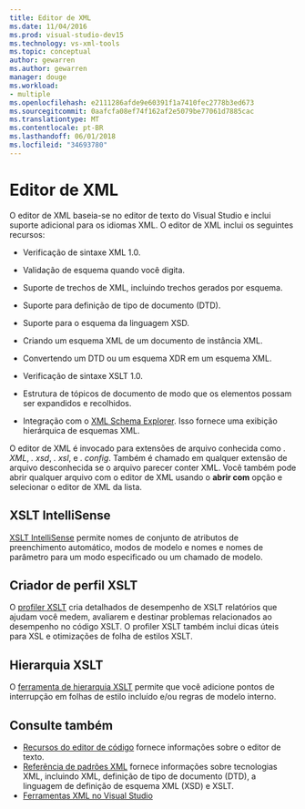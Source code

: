```yaml
---
title: Editor de XML
ms.date: 11/04/2016
ms.prod: visual-studio-dev15
ms.technology: vs-xml-tools
ms.topic: conceptual
author: gewarren
ms.author: gewarren
manager: douge
ms.workload:
- multiple
ms.openlocfilehash: e2111286afde9e60391f1a7410fec2778b3ed673
ms.sourcegitcommit: 0aafcfa08ef74f162af2e5079be77061d7885cac
ms.translationtype: MT
ms.contentlocale: pt-BR
ms.lasthandoff: 06/01/2018
ms.locfileid: "34693780"
---
```

# <a name="xml-editor"></a>Editor de XML

O editor de XML baseia-se no editor de texto do Visual Studio e inclui suporte adicional para os idiomas XML. O editor de XML inclui os seguintes recursos:

- Verificação de sintaxe XML 1.0.

- Validação de esquema quando você digita.

- Suporte de trechos de XML, incluindo trechos gerados por esquema.

- Suporte para definição de tipo de documento (DTD).

- Suporte para o esquema da linguagem XSD.

- Criando um esquema XML de um documento de instância XML.

- Convertendo um DTD ou um esquema XDR em um esquema XML.

- Verificação de sintaxe XSLT 1.0.

- Estrutura de tópicos de documento de modo que os elementos possam ser expandidos e recolhidos.

- Integração com o [XML Schema Explorer](../xml-tools/xml-schema-explorer.md). Isso fornece uma exibição hierárquica de esquemas XML.

O editor de XML é invocado para extensões de arquivo conhecida como *. XML*, *. xsd*, *. xsl*, e *. config*. Também é chamado em qualquer extensão de arquivo desconhecida se o arquivo parecer conter XML. Você também pode abrir qualquer arquivo com o editor de XML usando o **abrir com** opção e selecionar o editor de XML da lista.

## <a name="xslt-intellisense"></a>XSLT IntelliSense

[XSLT IntelliSense](../xml-tools/xml-editor-intellisense-features.md) permite nomes de conjunto de atributos de preenchimento automático, modos de modelo e nomes e nomes de parâmetro para um modo especificado ou um chamado de modelo.

## <a name="xslt-profiler"></a>Criador de perfil XSLT

O [profiler XSLT](../xml-tools/walkthrough-xslt-profiler.md) cria detalhados de desempenho de XSLT relatórios que ajudam você medem, avaliarem e destinar problemas relacionados ao desempenho no código XSLT. O profiler XSLT também inclui dicas úteis para XSL e otimizações de folha de estilos XSLT.

## <a name="xslt-hierarchy"></a>Hierarquia XSLT

O [ferramenta de hierarquia XSLT](../xml-tools/walkthrough-using-xslt-hierarchy.md) permite que você adicione pontos de interrupção em folhas de estilo incluído e/ou regras de modelo interno.

## <a name="see-also"></a>Consulte também

- [Recursos do editor de código](../ide/writing-code-in-the-code-and-text-editor.md) fornece informações sobre o editor de texto.
- [Referência de padrões XML](http://msdn.microsoft.com/79c78508-c9d0-423a-a00f-672e855de401) fornece informações sobre tecnologias XML, incluindo XML, definição de tipo de documento (DTD), a linguagem de definição de esquema XML (XSD) e XSLT.
- [Ferramentas XML no Visual Studio](../xml-tools/xml-tools-in-visual-studio.md)